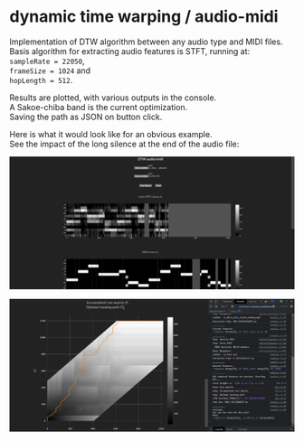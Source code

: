 # dynamic time warping / audio-midi
Implementation of DTW algorithm between any audio type and MIDI files.  
Basis algorithm for extracting audio features is STFT, running at:  
`sampleRate = 22050`,  
`frameSize = 1024` and  
`hopLength = 512`.  
  
Results are plotted, with various outputs in the console.  
A Sakoe-chiba band is the current optimization.  
Saving the path as JSON on button click.  
  
Here is what it would look like for an obvious example.  
See the impact of the long silence at the end of the audio file:

![Chromas](https://github.com/de-tre/dtw-audio-midi.js/blob/main/screenshots/Chromas.png)

![Cost matrix, path, console](https://github.com/de-tre/dtw-audio-midi.js/blob/main/screenshots/Cost%20matrix%2C%20path%2C%20console.png)
